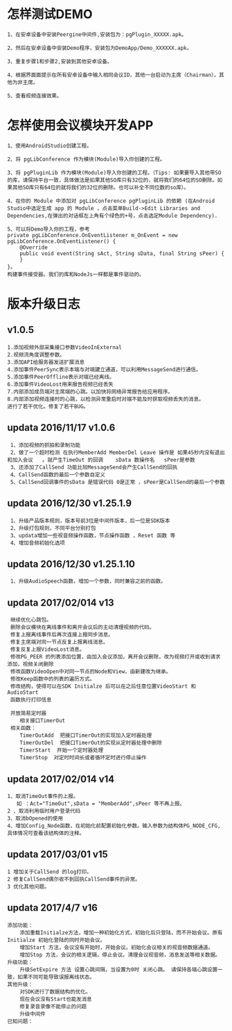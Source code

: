 ﻿

# 怎样测试DEMO

    1、在安卓设备中安装Peergine中间件,安装包为：pgPlugin_XXXXX.apk。
	
	2、然后在安卓设备中安装Demo程序，安装包为DemoApp/Demo_XXXXXX.apk。
	
	3、重复步骤1和步骤2,安装到其他安卓设备。
	
	4、根据界面面提示在所有安卓设备中输入相同会议ID，其他一台启动为主席（Chairman），其他为非主席。
	
	5、查看视频连接效果。

	
# 怎样使用会议模块开发APP
	
	1、使用AndroidStudio创建工程。
	
	2、将 pgLibConference 作为模块(Module)导入你创建的工程。
	
	3、将 pgPluginLib 作为模块(Module)导入你创建的工程。（Tips: 如果要导入其他带SO的库，请保持平台一致，具体做法是如果其他SO库只有32位的，就将我们的64位的SO删除。如果其他SO库只有64位的就将我们的32位的删除。也可以补全不同位数的so库）。

	4、在你的 Module 中添加对 pgLibConference pgPluginLib 的依赖 (在Android Studio中选定生成 app 的 Module ，点击菜单Build->Edit Libraries and Dependencies,在弹出的对话框左上角有个绿色的+号，点击选定Module Dependency).
	
	5、可以将Demo导入你的工程，参考
	private pgLibConference.OnEventListener m_OnEvent = new pgLibConference.OnEventListener() {
		@Override
		public void event(String sAct, String sData, final String sPeer) {
		}
	}。
	构建事件接受器。我们的库和NodeJs一样都是事件驱动的。
	
	
# 版本升级日志
##    v1.0.5
    1.添加视频外部采集接口参数VideoInExternal
    2.视频流角度调整参数。
    3.添加API给服务器发送扩展消息
    4.添加事件PeerSync表示本端与对端建立通道，可以利用MessageSend进行通信。
    5.添加事件PeerOffline表示对端已经离线。
    6.添加事件VideoLost用来报告视频已经丢失
    7.内部添加成员端对主席端的心跳。以加快将网络异常报告给应用程序。
    8.内部添加视频连接时的心跳，以检测异常重启时对端不能及时获取视频丢失的消息。
    进行了若干优化。修复了若干BUG。

## updata 2016/11/17 v1.0.6
     1、添加视频的抓拍和录制功能
     2、做了一个超时检测 在执行MemberAdd MemberDel Leave 操作是 如果45秒内没有退出和加入会议   。就产生TimeOut 的回调    sData 数操作名   sPeer是参数
     3、还添加了CallSend 功能比较MessageSend会产生CallSend的回执
     4、CallSend函数的最后一个参数自定义
     5、CallSend回调事件的sData 是错误代码 0是正常 ，sPeer是CallSend的最后一个参数

## updata 2016/12/30 v1.25.1.9
     1、升级产品版本规则，版本号前3位是中间件版本，后一位是SDK版本
     2、升级打包规则，不同平台分别打包
     3、updata增加一些视音频操作函数，节点操作函数 ，Reset 函数 等
     4、增加音频初始化选项

## updata 2016/12/30 v1.25.1.10
     1、升级AudioSpeech函数，增加一个参数，同时兼容之前的函数。


## updata 2017/02/014 v13
     继续优化心跳包。
     删除会议模块在离线事件和离开会议后的主动清理视频的代码。
     修复上报离线事件后再次连接上报同步消息。
     修复主席端对同一节点反复上报离线消息。
     修复反复上报VideoLost消息。
     修改PG_PEER 的列表添加位置，由加入会议添加，离开会议删除，改为视频打开或收到请求添加，视频关闭删除
     修改函数VideoOpen中对同一节点的Node和View，由新建改为继承。
     修改Keep函数中的列表的遍历方式。
     修改结构，使得可以在SDK Initialze 后可以在之后任意位置VideoStart 和AudioStart
     函数执行打印信息

     开放简易定时器
        相关接口TimerOut
     相关函数：
        TimerOutAdd  把接口TimerOut的实现加入定时器处理
        TimerOutDel  把接口TimerOut的实现从定时器处理中删除
        TimerStart  开始一个定时器处理
        TimerStop  对定时时间长或者循环定时进行停止操作

## updata 2017/02/014 v14
    1、取消TimeOut事件的上报。
       如 ：Act="TimeOut",sData = "MemberAdd",sPeer 等不再上报。
    2 、取消利用临时用户登录代码
    3、取消bOpened的使用
    4、增加Config_Node函数，在初始化前配置初始化参数。输入参数为结构体PG_NODE_CFG,具体情况可查看该结构体的注释。

## updata 2017/03/01 v15
    1 增加关于CallSend 的log打印。
    2 修复CallSend偶尔收不到回执CallSend事件的异常。
    3 优化其他问题。

##  updata 2017/4/7 v16
    添加功能：
        添加重载Initialze方法，增加一种初始化方式，初始化后只登陆，而不开始会议。原有Initialze 初始化登陆的同时开始会议。
        增加Start 方法，会议没有开始时，开始会议。初始化会议相关的视音频数据通道。
        增加Stop 方法，会议的相关逻辑，停止会议。清理会议视音频，消息发送等相关数据。
    升级功能：
        升级SetExpire 方法 设置心跳间隔，当设置为0时 关闭心跳。 请保持各端心跳设置一致，如果不同可能导致误报离线状态。
    其他升级：
        对SDK进行了数据结构的优化。
        现在会议没有Start也能发消息
        修复录音录像不能停止的问题
        升级中间件
    已知问题：